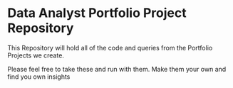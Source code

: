 # Data Analyst Portfolio Project Repository


This Repository will hold all of the code and queries from the Portfolio Projects we create.

Please feel free to take these and run with them. Make them your own and find you own insights


